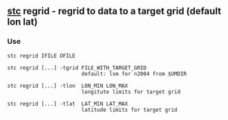 ## [stc](https://github.com/MetOffice/stc/blob/main/doc/stc.md) regrid - regrid to data to a target grid (default lon lat)

### Use

```
stc regrid IFILE OFILE

stc regrid [...] -tgrid FILE_WITH_TARGET_GRID
                        default: lsm for n2004 from $UMDIR

stc regrid [...] -tlon  LON_MIN LON_MAX
                        longitute limits for target grid

stc regrid [...] -tlat  LAT_MIN LAT_MAX
                        latitude limits for target grid
```
